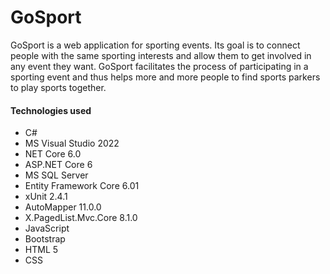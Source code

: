 # GoSport
GoSport is a web application for sporting events. Its goal is to connect people with the same sporting interests and allow them to get involved in any event they want.  GoSport facilitates the process of participating in a sporting event and thus helps more and more people to find sports parkers to play sports together.

#### Technologies used
- C#
- MS Visual Studio 2022
- NET Core 6.0
- ASP.NET Core 6
- MS SQL Server
- Entity Framework Core 6.01
- xUnit 2.4.1
- AutoMapper 11.0.0
- X.PagedList.Mvc.Core 8.1.0
- JavaScript
- Bootstrap
- HTML 5
- CSS

